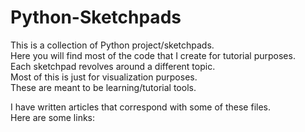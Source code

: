 # Python-Sketchpads
This is a collection of Python project/sketchpads.<br/>
Here you will find most of the code that I create for tutorial purposes.<br/>
Each sketchpad revolves around a different topic.<br/>
Most of this is just for visualization purposes. <br/>
These are meant to be learning/tutorial tools.<br/>

I have written articles that correspond with some of these files.<br/>
Here are some links:<br/>
<br/>
<br/>
<br/>
<br/>
<br/>
